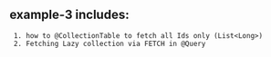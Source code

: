  <h2> example-3 includes:</h2>

 ~~~
  1. how to @CollectionTable to fetch all Ids only (List<Long>)
  2. Fetching Lazy collection via FETCH in @Query
~~~